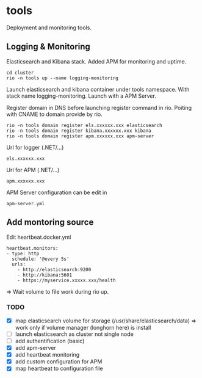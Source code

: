 # tools
Deployment and monitoring tools.


## Logging & Monitoring
Elasticsearch and Kibana stack. 
Added APM for monitoring and uptime.

```
cd cluster
rio -n tools up --name logging-monitoring
```

Launch elasticsearch and kibana container under tools namespace. With stack name logging-monitoring.
Launch with a APM Server.

Register domain in DNS before launching register command in rio.
Poiting with CNAME to domain provide by rio.
```
rio -n tools domain register els.xxxxxx.xxx elasticsearch
rio -n tools domain register kibana.xxxxxx.xxx kibana
rio -n tools domain register apm.xxxxxx.xxx apm-server
```


Url for logger (.NET/...)
```
els.xxxxxx.xxx
```

Url for APM (.NET/...)
```
apm.xxxxxx.xxx
```

APM Server configuration can be edit in
``` 
apm-server.yml
```

## Add montoring source
Edit heartbeat.docker.yml
```
heartbeat.monitors:
- type: http
  schedule: '@every 5s'
  urls:
    - http://elasticsearch:9200
    - http://kibana:5601
    - https://myservice.xxxxx.xxx/health
```
=> Wait volume to file work during rio up.

### TODO
- [X] map elasticsearch volume for storage (/usr/share/elasticsearch/data) => work only if volume manager (longhorn here) is install
- [ ] launch elasticsearch as cluster not single node
- [ ] add authentification (basic)
- [X] add apm-server
- [X] add heartbeat monitoring
- [X] add custom configuration for APM
- [X] map heartbeat to configuration file